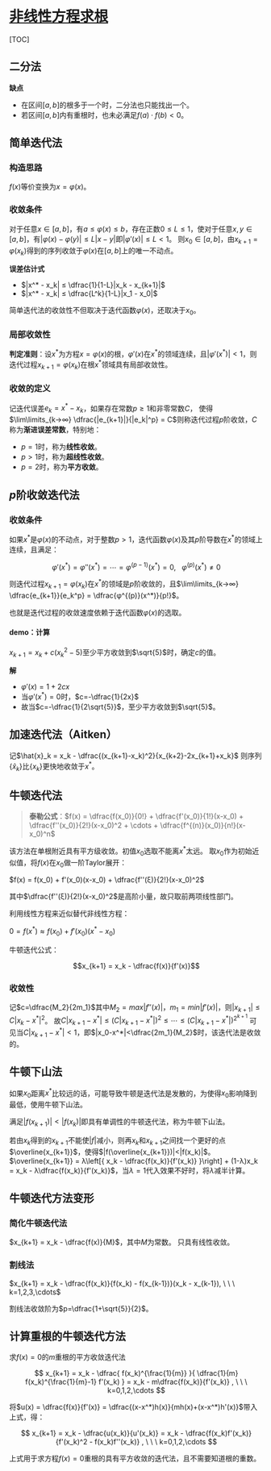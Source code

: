 <link rel='stylesheet' href='../../style/index.css'>
<script src='../../style/index.js'></script>


# [非线性方程求根](./index.html)

[TOC]

## 二分法

**缺点**

- 在区间$[a,\,b]$的根多于一个时，二分法也只能找出一个。
- 若区间$[a,\,b]$内有重根时，也未必满足$f(a)⋅f(b)<0$。

## 简单迭代法

### 构造思路

$f(x)$等价变换为$x=φ(x)$。

### 收敛条件

对于任意$x∈[a,b]$，有$a≤φ(x)≤b$，存在正数$0≤L≤1$，使对于任意$x,y∈[a,b]$，有$|φ(x)-φ(y)|≤L|x-y|$即$|φ'(x)|≤L<1$。
则$x_0∈[a,b]$，由$x_{k+1}=φ(x_k)$得到的序列收敛于$φ(x)$在$[a,b]$上的唯一不动点。

**误差估计式**

- $|x^* - x_k| ≤ \dfrac{1}{1-L}|x_k - x_{k+1}|$
- $|x^* - x_k| ≤ \dfrac{L^k}{1-L}|x_1 - x_0|$

简单迭代法的收敛性不但取决于迭代函数$φ(x)$，还取决于$x_0$。

### 局部收敛性

**判定准则**：设$x^*$为方程$x=φ(x)$的根，$φ'(x)$在$x^*$的领域连续，且$|φ'(x^*)|<1$，则迭代过程$x_{k+1}=φ(x_k)$在根$x^*$领域具有局部收敛性。

### 收敛的定义

记迭代误差$e_k = x^* - x_k$，如果存在常数$p≥1$和非零常数$C$，
使得$\lim\limits_{k→∞} \dfrac{|e_{k+1}|}{|e_k|^p} = C$则称迭代过程$p$阶收敛，$C$称为**渐进误差常数**，特别地：

- $p=1$时，称为**线性收敛**。
- $p>1$时，称为**超线性收敛**。
- $p=2$时，称为**平方收敛**。

## $p$阶收敛迭代法

### 收敛条件

如果$x^*$是$φ(x)$的不动点，对于整数$p>1$，迭代函数$φ(x)$及其$p$阶导数在$x^*$的领域上连续，且满足：

$$φ'(x^*) = φ''(x^*) = \cdots = φ^{(p-1)}(x^*) = 0, \ \ \ φ^{(p)}(x^*)≠0$$

则迭代过程$x_{k+1} = φ(x_k)$在$x^*$的领域是$p$阶收敛的，且$\lim\limits_{k→∞} \dfrac{e_{k+1}}{e_k^p} = \dfrac{φ^{(p)}(x^*)}{p!}$。

也就是迭代过程的收敛速度依赖于迭代函数$φ(x)$的选取。

#### demo：计算

$x_{k+1} = x_k + c(x_k^2 - 5)$至少平方收敛到$\sqrt{5}$时，确定$c$的值。

**解**

- $φ'(x) = 1 + 2cx$
- 当$φ'(x^*) = 0$时，$c=-\dfrac{1}{2x}$
- 故当$c=-\dfrac{1}{2\sqrt{5}}$，至少平方收敛到$\sqrt{5}$。

## 加速迭代法（Aitken）

记$\hat{x}_k = x_k - \dfrac{(x_{k+1}-x_k)^2}{x_{k+2}-2x_{k+1}+x_k}$
则序列$\{\hat{x}_k\}$比$\{x_k\}$更快地收敛于$x^*$。

## 牛顿迭代法

>**泰勒公式**：$f(x) = \dfrac{f(x_0)}{0!} + \dfrac{f'(x_0)}{1!}(x-x_0) + \dfrac{f''(x_0)}{2!}(x-x_0)^2 + \cdots + \dfrac{f^{(n)}(x_0)}{n!}(x-x_0)^n$

该方法在单根附近具有平方级收敛。初值$x_0$选取不能离$x^*$太远。
取$x_0$作为初始近似值，将$f(x)$在$x_0$做一阶Taylor展开：

$f(x) = f(x_0) + f'(x_0)(x-x_0) + \dfrac{f''(ξ)}{2!}(x-x_0)^2$

其中$\dfrac{f''(ξ)}{2!}(x-x_0)^2$是高阶小量，故只取前两项线性部门。

利用线性方程来近似替代非线性方程：

$0 = f(x^*) ≈ f(x_0) + f'(x_0)(x^*-x_0)$

牛顿迭代公式：

$$x_{k+1} = x_k - \dfrac{f(x)}{f'(x)}$$

### 收敛性

记$c=\dfrac{M_2}{2m_1}$其中$M_2 = max|f''(x)|$，$m_1 = min|f'(x)|$，则$|x_{k+1}|≤C|x_k-x^*|^2$。
故$C|x_{k+1}-x^*| ≤ (C|x_{k+1}-x^*|)^2 ≤ \cdots ≤ (C|x_{k+1}-x^*|)^{2^{k+1}}$
可见当$C|x_{k+1}-x^*|<1$，即$|x_0-x^*|<\dfrac{2m_1}{M_2}$时，该迭代法是收敛的。

## 牛顿下山法

如果$x_0$距离$x^*$比较远的话，可能导致牛顿是迭代法是发散的，为使得$x_0$影响降到最低，使用牛顿下山法。

满足$|f(x_{k+1})|<|f(x_{k})|$即具有单调性的牛顿迭代法，称为牛顿下山法。

若由$x_k$得到的$x_{k+1}$不能使$|f|$减小，则再$x_k$和$x_{k+1}$之间找一个更好的点$\overline{x_{k+1}}$，使得$|f(\overline{x_{k+1}})|<|f(x_k)|$。
$\overline{x_{k+1}} = λ\left[{ x_k - \dfrac{f(x_k)}{f'(x_k)} }\right] + (1-λ)x_k = x_k - λ\dfrac{f(x_k)}{f'(x_k)}$，当$λ=1$代入效果不好时，将$λ$减半计算。

## 牛顿迭代方法变形

### 简化牛顿迭代法

$x_{k+1} = x_k - \dfrac{f(x)}{M}$，其中$M$为常数。
只具有线性收敛。

### 割线法

$x_{k+1} = x_k - \dfrac{f(x_k)}{f(x_k) - f(x_{k-1})}(x_k - x_{k-1}), \ \ \ k=1,2,3,\cdots$

割线法收敛阶为$p=\dfrac{1+\sqrt{5}}{2}$。

## 计算重根的牛顿迭代方法

求$f(x)=0$的$m$重根的平方收敛迭代法

$$
x_{k+1} = x_k - \dfrac{
    f(x_k)^{\frac{1}{m}}
}{
    \dfrac{1}{m}
    f(x_k)^{\frac{1}{m}-1}
    f'(x_k)
}
= x_k - m\dfrac{f(x_k)}{f'(x_k)}
, \ \ \ k=0,1,2,\cdots
$$

将$u(x) = \dfrac{f(x)}{f'(x)} = \dfrac{(x-x^*)h(x)}{mh(x)+(x-x^*)h'(x)}$带入上式，得：

$$
x_{k+1} = x_k - \dfrac{u(x_k)}{u'(x_k)}
= x_k - \dfrac{f(x_k)f'(x_k)}{f'(x_k)^2 - f(x_k)f''(x_k)}
, \ \ \ k=0,1,2,\cdots
$$

上式用于求方程$f(x)=0$重根的具有平方收敛的迭代法，且不需要知道根的重数。